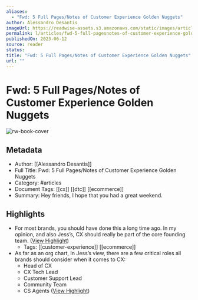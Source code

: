 ```yaml
---
aliases:
  - "Fwd: 5 Full Pages/Notes of Customer Experience Golden Nuggets"
author: Alessandro Desantis
imageUrl: https://readwise-assets.s3.amazonaws.com/static/images/article0.00998d930354.png
permalink: l/articles/fwd-5-full-pagesnotes-of-customer-experience-golden-nuggets
publishedOn: 2023-06-12
source: reader
status: 
title: "Fwd: 5 Full Pages/Notes of Customer Experience Golden Nuggets"
url: ""
---
```

# Fwd: 5 Full Pages/Notes of Customer Experience Golden Nuggets

![rw-book-cover](https://readwise-assets.s3.amazonaws.com/static/images/article0.00998d930354.png)

## Metadata

- Author: [[Alessandro Desantis]]
- Full Title: Fwd: 5 Full Pages/Notes of Customer Experience Golden Nuggets
- Category: #articles
- Document Tags: [[cx]] [[dtc]] [[ecommerce]]
- Summary: Hey friends, I hope that you had a great weekend.

## Highlights

- For most brands, you should have done this a long time ago. In my opinion, and also Jess’s, CX should really be part of the core founding team. ([View Highlight](https://read.readwise.io/read/01h3kphpn0ge39c2j4gnsgd1av))
    - Tags: [[customer-experience]] [[ecommerce]]
- As far as an org chart, In Jess’s view, there are a few critical roles all brands should consider when it comes to CX:
  - Head of CX
  - CX Tech Lead
  - Customer Support Lead
  - Community Team
  - CS Agents ([View Highlight](https://read.readwise.io/read/01h3kphyx3bvgpndg7j9qr2z4e))
